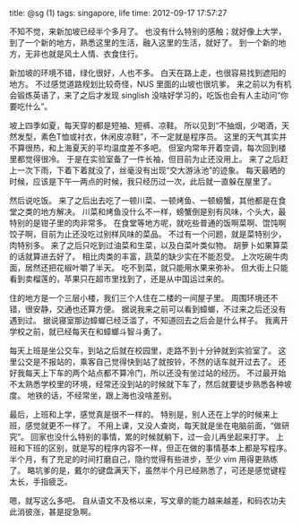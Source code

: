 title: @sg (1)
tags: singapore, life
time: 2012-09-17 17:57:27

不知不觉，来新加坡已经半个多月了。
也没有什么特别的感触；就好像上大学，到了一个新的地方，熟悉这里的生活，融入这里的生活，就好了。
到一个新的地方，无非也就是风土人情、衣食住行。

新加坡的环境不错，绿化很好，人也不多。
白天在路上走，也很容易找到遮阳的地方。
不过感觉道路规划比较奇怪，NUS 里面的山坡也很坑爹。
来之前以为有机会锻炼英语了，来了之后才发现 singlish 没啥好学习的，吃饭也会有人主动问“你要吃什么”。

坡上四季如夏，每天穿的都是短袖、短裤、凉鞋。
所以见到“不抽烟，少喝酒，天然发型，素色T恤或衬衣，休闲皮凉鞋”，不一定就是程序员。
这里的天气其实并不算很热，和上海夏天的平均温度差不多吧。
但室内常年开着空调，每次回到楼里都觉得很冷。
于是在实验室备了一件长袖，但目前为止还没用上。
来了之后赶上一次下雨，下着下着就没了，丝毫没有出现“交大游泳池”的迹象。
每天最晒的时候，应该是下午一两点的时候，我只经历过一次，此后就一直躲在屋里了。

然后说吃饭。
来了之后出去吃了一顿川菜、一顿烤鱼、一顿螃蟹，其他都是在食堂之类的地方解决。
川菜和烤鱼没什么不一样，螃蟹倒是别有风味，个头大，最特别的是钳子里的肉非常多。
在食堂等地方呢，就吃些普通的饭啊菜啊、馄饨啊饺子啊，目前为止还没吃过别样风味的菜品。
不过有一个问题，就是菜特别少，肉特别多。
来了之后只吃到过油菜和生菜，以及白菜叶类似物。
胡萝卜如果算菜的话就算进去好了。
相比肉类的丰富，蔬菜的缺少实在不能忍受。
上次吃碗牛肉面，居然还把花椒叶嚼了半天。
吃不到菜，就只能用水果来弥补。
但大街上只能看到卖榴莲的，苹果只在超市里找到了，还是从中国运过来的。

住的地方是一个三层小楼，我们三个人住在二楼的一间屋子里。
周围环境还不错，很安静，交通也还算方便。
据说我来之前可以看到蟑螂，不过来之后还没有遇到过。
据说寝室那边蟑螂已经泛滥了，不知道回去之后会是什么样子。
我离开学校之前，就已经每天在和蟑螂斗智斗勇了。

每天上班是坐公交车，到站之后就在校园里，走路不到十分钟就到实验室了。
这里公交是不报站的，乘客自己觉得快到站了就按铃，不然的话车就开过去了。
还好我每天上下车的两个站点都不算冷门，所以还没有坐过站的经历。
不过最开始不太熟悉学校里的环境，经常还没到站的时候就下车了，然后就要徒步熟悉各种坡度。
地铁的话，不经常坐，跟上海也没啥差别。

最后，上班和上学，感觉真是很不一样的。
特别是，别人还在上学的时候来上班，感觉就更不一样了。
不用上课，又没人查岗，每天就是坐在电脑前面，“做研究”。
回家也没什么特别的事情，累的时候就躺下，过一会儿再坐起来打字。
上班和下班的区别，就是写的程序内容不一样，但正在做的事情基本上都是写程序。
半个月，有了充足的时间打磨自己，隐约觉得有些进步，至少 vim 用得更熟练了。
略坑爹的是，戴尔的键盘满天下，虽然半个月已经熟悉了，可还是感觉键程太长，手指疲乏。

嗯，就写这么多吧。
自从语文不及格以来，写文章的能力越来越差，和码农功夫此消彼涨，甚是捉急啊。

